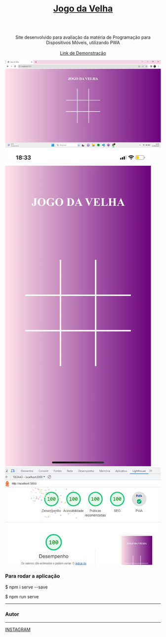 
 
<div align="center">
  <a href="https://github.com/marianaferr0ni/jogo-da-velha">
    <h1>Jogo da Velha</h1>
  </a>
  <br />
  <br />
  
  <p align="center">
   Site desenvolvido para avaliação da matéria de Programação para Dispositivos Móveis, utilizando PWA
    <br />
    <br />
    <a href="https://marianaferr0ni.github.io/jogo-da-velha/">Link de Demonstração</a>
  </p>
</div>

<img src="/imagens/computador.jpeg" alt="printcomputador">
<img src="/imagens/celular.jpeg" alt="printcelular" class="foto">
<img src="/imagens/lighthouse.jpeg" alt="printlighthouse">



### Para rodar a aplicação

$ npm i serve --save

$ npm run serve

---

### Autor
---

<a href="https://www.instagram.com/mari.ferroni/">INSTAGRAM</a>

